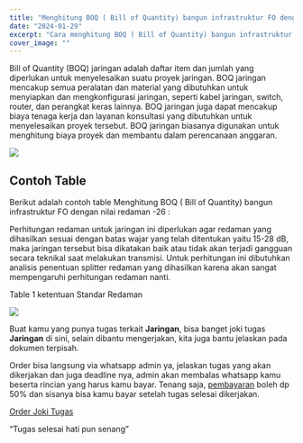 ```yaml
---
title: "Menghitung BOQ ( Bill of Quantity) bangun infrastruktur FO dengan nilai redaman -26"
date: "2024-01-29"
excerpt: "Cara menghitung BOQ ( Bill of Quantity) bangun infrastruktur FO"
cover_image: ""
---
```


Bill of Quantity (BOQ) jaringan adalah daftar item dan jumlah yang diperlukan untuk menyelesaikan suatu proyek jaringan. BOQ jaringan mencakup semua peralatan dan material yang dibutuhkan untuk menyiapkan dan mengkonfigurasi jaringan, seperti kabel jaringan, switch, router, dan perangkat keras lainnya. BOQ jaringan juga dapat mencakup biaya tenaga kerja dan layanan konsultasi yang dibutuhkan untuk menyelesaikan proyek tersebut. BOQ jaringan biasanya digunakan untuk menghitung biaya proyek dan membantu dalam perencanaan anggaran.

![](http://localhost:2368/content/images/wordpress/2022/11/Menghitung-BOQ-Bill-of-Quantity-bangun-infrastruktur-FO-dengan-nilai-redaman-26.png)

## Contoh Table

Berikut adalah contoh table Menghitung BOQ ( Bill of Quantity) bangun infrastruktur FO dengan nilai redaman -26 :

Perhitungan redaman untuk jaringan ini diperlukan agar redaman yang dihasilkan sesuai dengan batas wajar yang telah ditentukan yaitu 15-28 dB, maka jaringan tersebut bisa dikatakan baik atau tidak akan terjadi gangguan secara teknikal saat melakukan transmisi. Untuk perhitungan ini dibutuhkan analisis penentuan splitter redaman yang dihasilkan karena akan sangat mempengaruhi perhitungan redaman nanti.

Table 1 ketentuan Standar Redaman

![](https://lh3.googleusercontent.com/2it_6dOz1iHtGnhc6GWkv4_ZauDn1HjNwczx9EUvb_LN3wlpZYu9wdPp1CnljssDnkKjyjCr6IO0H8gCP8OAo2J8HIpLKpmpHLVswphjxorVZCtkzixWLFqyjEJOz5fGJ5Pk46su-h1xh2fLLrr-eM2pjH9eaJLi5Y0MKgCTdm7JAlcQXFb9gaZoU85n7Q)

Buat kamu yang punya tugas terkait **Jaringan**, bisa banget joki tugas **Jaringan** di sini, selain dibantu mengerjakan, kita juga bantu jelaskan pada dokumen terpisah.

Order bisa langsung via whatsapp admin ya, jelaskan tugas yang akan dikerjakan dan juga deadline nya, admin akan membalas whatsapp kamu beserta rincian yang harus kamu bayar. Tenang saja, [pembayaran](https://staktugas.id/pembayaran/) boleh dp 50% dan sisanya bisa kamu bayar setelah tugas selesai dikerjakan.

[Order Joki Tugas](https://stacktugas.id/)

“Tugas selesai hati pun senang”